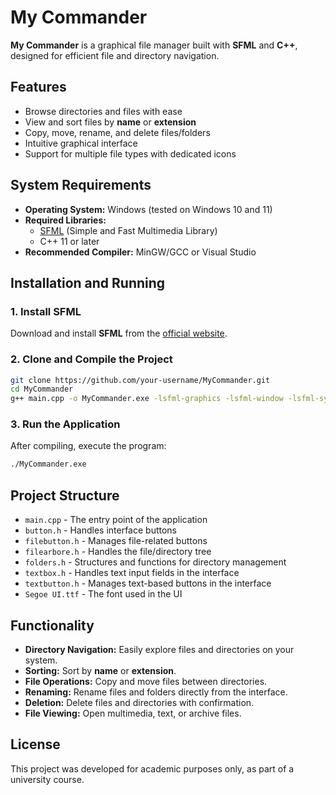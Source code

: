 # My Commander

**My Commander** is a graphical file manager built with **SFML** and **C++**, designed for efficient file and directory navigation.

## Features

- Browse directories and files with ease
- View and sort files by **name** or **extension**
- Copy, move, rename, and delete files/folders
- Intuitive graphical interface
- Support for multiple file types with dedicated icons

## System Requirements

- **Operating System:** Windows (tested on Windows 10 and 11)
- **Required Libraries:**  
  - [SFML](https://www.sfml-dev.org/) (Simple and Fast Multimedia Library)
  - C++ 11 or later
- **Recommended Compiler:** MinGW/GCC or Visual Studio

## Installation and Running

### 1. Install SFML
Download and install **SFML** from the [official website](https://www.sfml-dev.org/download.php).

### 2. Clone and Compile the Project

```sh
git clone https://github.com/your-username/MyCommander.git
cd MyCommander
g++ main.cpp -o MyCommander.exe -lsfml-graphics -lsfml-window -lsfml-system
```

### 3. Run the Application

After compiling, execute the program:

```sh
./MyCommander.exe
```

## Project Structure

- `main.cpp` - The entry point of the application
- `button.h` - Handles interface buttons
- `filebutton.h` - Manages file-related buttons
- `filearbore.h` - Handles the file/directory tree
- `folders.h` - Structures and functions for directory management
- `textbox.h` - Handles text input fields in the interface
- `textbutton.h` - Manages text-based buttons in the interface
- `Segoe UI.ttf` - The font used in the UI

## Functionality

- **Directory Navigation:** Easily explore files and directories on your system.
- **Sorting:** Sort by **name** or **extension**.
- **File Operations:** Copy and move files between directories.
- **Renaming:** Rename files and folders directly from the interface.
- **Deletion:** Delete files and directories with confirmation.
- **File Viewing:** Open multimedia, text, or archive files.

## License

This project was developed for academic purposes only, as part of a university course.


